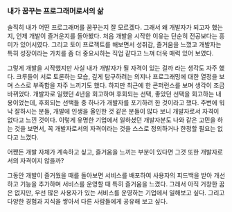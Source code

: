 ### 내가 꿈꾸는 프로그래머로서의 삶

솔직히 내가 어떤 프로그래머를 꿈꾸는지 잘 모르겠다. 그래서 왜 개발자가 되고자 했는지, 언제 개발이 즐거운지를 돌아봤다. 처음 개발을 시작한 이유는 단순히 전공보다는 흥미가 있어서였다. 그리고 토이 프로젝트를 해보면서 성취감, 즐거움을 느꼈고 개발자는 특히 성장이라는 가치를 좀 더 중요시하는 직업 같다고 느껴 더욱 매력 있어 보였다.

그렇게 개발을 시작했지만 사실 내가 개발자가 될 자격이 있는 걸까 라는 생각도 자주 했다. 크루들이 서로 토론하는 모습, 깊게 탐구하려는 의지나 프로그래밍에 대한 열정을 보며 스스로 부족함을 자주 느끼기도 했다. 하지만 최근에 한 콘퍼런스를 보며 생각이 조금 바뀌었다. 개발자로 일했던 4년을 회고하며 후회되는 선택, 좋았던 선택을 회고하는 내용이었는데, 후회되는 선택들 중 하나가 개발자를 포기하려 한 것이라고 했다. 주변에 워낙 잘하시는 분들, 개발에 인생을 올인한 것 같은 분들이 많다 보니 개발자로서 자격이 없다고 느낀 것이다. 이렇게 유명한 기업에서 일하셨던 개발자분도 나와 같은 고민을 하는 것을 보면서, 꼭 개발자로서의 자격이라는 것을 스스로 정의하거나 한정할 필요는 없다고 느꼈다.

어쨌든 개발 자체가 계속하고 싶고, 즐거움을 느끼는 부분이 있다면 그것 또한 개발자로서의 자격이지 않을까?

그동안 개발이 즐거웠을 때를 돌아보면 서비스를 배포하여 사용자의 피드백을 받아 개선하고 기능을 추가하며 서비스를 운영할 때 특히 즐거움을 느꼈다. 그래서 아직 거창한 꿈은 없지만, 우선 많은 사용자가 있는 서비스를 운영하는 기업에서 일해보고 싶다. 그리고 다양한 경험과 지식을 쌓아서 다른 사람들에게 공유해 보고 싶다.
